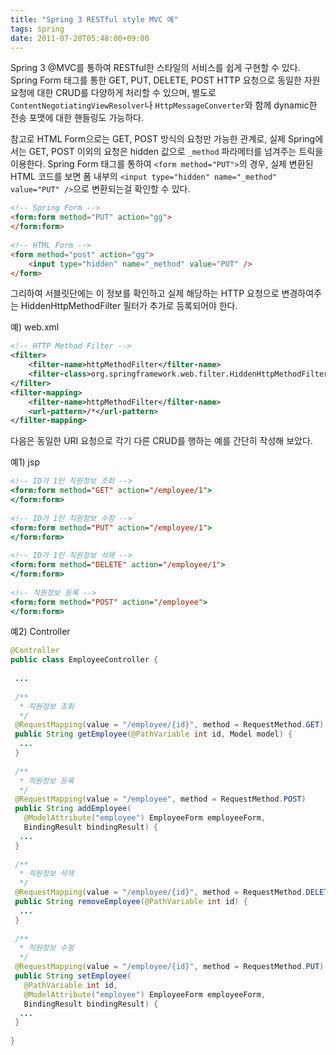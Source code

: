 ```yaml
---
title: "Spring 3 RESTful style MVC 예"
tags: spring
date: 2011-07-20T05:48:00+09:00
---
```


Spring 3 @MVC를 통하여 RESTful한 스타일의 서비스를 쉽게 구현할 수 있다. Spring Form 태그를 통한 GET, PUT, DELETE, POST HTTP 요청으로 동일한 자원요청에 대한 CRUD를 다양하게 처리할 수 있으며, 별도로 `ContentNegotiatingViewResolver`나 `HttpMessageConverter`와 함께 dynamic한 전송 포맷에 대한 핸들링도 가능하다.  
  
참고로 HTML Form으로는 GET, POST 방식의 요청만 가능한 관계로, 실제 Spring에서는 GET, POST 이외의 요청은 hidden 값으로 `_method` 파라메터를 넘겨주는 트릭을 이용한다. Spring Form 태그를 통하여 `<form method="PUT">`의 경우, 실제 변환된 HTML 코드를 보면 폼 내부의 `<input type="hidden" name="_method" value="PUT" />`으로 변환되는걸 확인할 수 있다.
```html
<!-- Spring Form -->
<form:form method="PUT" action="gg">
</form:form>
 
<!-- HTML Form -->
<form method="post" action="gg">
    <input type="hidden" name="_method" value="PUT" />
</form>
```
  
그리하여 서블릿단에는 이 정보를 확인하고 실제 해당하는 HTTP 요청으로 변경하여주는 HiddenHttpMethodFilter 필터가 추가로 등록되어야 한다.  
  
예) web.xml  
```xml
<!-- HTTP Method Filter -->
<filter>
    <filter-name>httpMethodFilter</filter-name>
    <filter-class>org.springframework.web.filter.HiddenHttpMethodFilter</filter-class>
</filter>
<filter-mapping>
    <filter-name>httpMethodFilter</filter-name>
    <url-pattern>/*</url-pattern>
</filter-mapping>
```
  
다음은 동일한 URI 요청으로 각기 다른 CRUD를 행하는 예를 간단히 작성해 보았다.
  
예1) jsp  
```jsp
<!-- ID가 1인 직원정보 조회 -->
<form:form method="GET" action="/employee/1">
</form:form>
 
<!-- ID가 1인 직원정보 수정 -->
<form:form method="PUT" action="/employee/1">
</form:form>
 
<!-- ID가 1인 직원정보 삭제 -->
<form:form method="DELETE" action="/employee/1">
</form:form>
 
<!-- 직원정보 등록 -->
<form:form method="POST" action="/employee">
</form:form>
```
  
예2) Controller 
```java
@Controller
public class EmployeeController {
  
 ...
  
 /**
  * 직원정보 조회
  */
 @RequestMapping(value = "/employee/{id}", method = RequestMethod.GET)
 public String getEmployee(@PathVariable int id, Model model) {
  ...
 }
  
 /**
  * 직원정보 등록
  */
 @RequestMapping(value = "/employee", method = RequestMethod.POST)
 public String addEmployee(
   @ModelAttribute("employee") EmployeeForm employeeForm,
   BindingResult bindingResult) {
  ...
 }
  
 /**
  * 직원정보 삭제
  */
 @RequestMapping(value = "/employee/{id}", method = RequestMethod.DELETE)
 public String removeEmployee(@PathVariable int id) {
  ...
 }
  
 /**
  * 직원정보 수정
  */
 @RequestMapping(value = "/employee/{id}", method = RequestMethod.PUT)
 public String setEmployee(
   @PathVariable int id,
   @ModelAttribute("employee") EmployeeForm employeeForm,
   BindingResult bindingResult) {
  ...
 }
  
}
```
